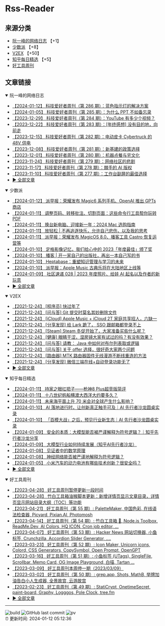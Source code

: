 # Rss-Reader

## 来源分类

* [阮一峰的网络日志](#阮一峰的网络日志) 【+1】
* [少数派](#少数派) 【+8】
* [V2EX](#V2EX) 【+50】
* [知乎每日精选](#知乎每日精选) 【+5】
* [好工具周刊](#好工具周刊)

## 文章链接

<details open>
    <summary id="阮一峰的网络日志">
     阮一峰的网络日志
    </summary>


* [【2024-01-12】 科技爱好者周刊（第 286 期）：蓝色指示灯的解决方案](http://www.ruanyifeng.com/blog/2024/01/weekly-issue-286.html)
* [【2024-01-05】 科技爱好者周刊（第 285 期）：为什么 PPT 不如备忘录](http://www.ruanyifeng.com/blog/2024/01/weekly-issue-285.html)
* [【2023-12-29】 科技爱好者周刊（第 284 期）：YouTube 有多少个视频？](http://www.ruanyifeng.com/blog/2023/12/weekly-issue-284.html)
* [【2023-12-22】 科技爱好者周刊（第 283 期）：[年终感想] 没有目的地，向前走](http://www.ruanyifeng.com/blog/2023/12/weekly-issue-283.html)
* [【2023-12-15】 科技爱好者周刊（第 282 期）：电动皮卡 Cybertruck 的 48V 供电](http://www.ruanyifeng.com/blog/2023/12/weekly-issue-282.html)
* [【2023-12-08】 科技爱好者周刊（第 281 期）：新基建的政策选择](http://www.ruanyifeng.com/blog/2023/12/weekly-issue-281.html)
* [【2023-12-01】 科技爱好者周刊（第 280 期）：机器点餐与宅文化](http://www.ruanyifeng.com/blog/2023/12/weekly-issue-280.html)
* [【2023-11-24】 科技爱好者周刊（第 279 期）：网络社区的悲剧](http://www.ruanyifeng.com/blog/2023/11/weekly-issue-279.html)
* [【2023-11-17】 科技爱好者周刊（第 278 期）：棘手的 AI 版权](http://www.ruanyifeng.com/blog/2023/11/weekly-issue-278.html)
* [【2023-11-10】 科技爱好者周刊（第 277 期）：工作台副屏的最佳选择](http://www.ruanyifeng.com/blog/2023/11/weekly-issue-277.html)
* [:arrow_forward: 全部文章](data/阮一峰的网络日志.md)
</details>

<details open>
    <summary id="少数派">
     少数派
    </summary>


* [【2024-01-12】 派早报：荣耀发布 Magic6 系列手机、OpenAI 推出 GPTs 商店](https://sspai.com/post/85764)
* [【2024-01-11】 调整页码、转移批注、切割页面：这些命令行工具帮你玩转 PDF](https://sspai.com/prime/story/cli-utils-for-pdf-manipulations)
* [【2024-01-11】 换台新电脑、迎接新一年：2024 Mac 选购指南](https://sspai.com/post/85735)
* [【2024-01-11】 放轻松 | 不再追逐快乐，允许自己悲伤，以及我的思考](https://sspai.com/post/85462)
* [【2024-01-11】 派早报：荣耀发布 MagicOS 8.0、播客工具 Castro 恢复运营等](https://sspai.com/post/85729)
* [【2024-01-10】 定格影像记忆，我们给心中的 2023「年度最佳」颁了奖](https://sspai.com/post/85655)
* [【2024-01-10】 播客 | 开一家自己的出版社，再出一本自己写的书](https://sspai.com/post/85675)
* [【2024-01-10】 Heptabase：重塑知识管理与学习的未来](https://sspai.com/post/85171)
* [【2024-01-10】 派早报：Apple Music 古典乐将在大陆地区上线等](https://sspai.com/post/85699)
* [【2024-01-09】 社区速递 028 | 2023 年度照片、给娃 AI 起名以及作者的新玩意](https://sspai.com/post/85689)
* [:arrow_forward: 全部文章](data/少数派.md)
</details>

<details open>
    <summary id="V2EX">
     V2EX
    </summary>


* [【2021-12-24】 [程序员] 快过年了](https://www.v2ex.com/t/824201)
* [【2021-12-24】 [问与答] Git 提交时莫名其妙删除文件](https://www.v2ex.com/t/824200)
* [【2021-12-24】 [iCloud] Apple Music + iCloud 2T 家庭共享招人，六缺一](https://www.v2ex.com/t/824199)
* [【2021-12-24】 [分享发现] 给 Lark 跪了， SSO 跟邮箱都登录不上](https://www.v2ex.com/t/824198)
* [【2021-12-24】 [Steam] Steam 冬促开始了，大家准备买些什么呢？](https://www.v2ex.com/t/824197)
* [【2021-12-24】 [健康] 眼睛干涩，湿房镜大家有试过的吗？有没有效果？](https://www.v2ex.com/t/824196)
* [【2021-12-24】 [问与答] 请教： Java 中如何对布尔列表取或逻辑](https://www.v2ex.com/t/824194)
* [【2021-12-24】 [问与答] 关于 offer 选择，很好奇大家两个问题](https://www.v2ex.com/t/824192)
* [【2021-12-24】 [路由器] MTK 路由器固件无线漫游不断线重连的方法](https://www.v2ex.com/t/824191)
* [【2021-12-24】 [分享发现] 微信三端在线+自动登录功能无了](https://www.v2ex.com/t/824190)
* [:arrow_forward: 全部文章](data/V2EX.md)
</details>

<details open>
    <summary id="知乎每日精选">
     知乎每日精选
    </summary>


* [【2024-01-11】 持家之眼扛把子——枪神8 Plus超竞版简评](http://zhuanlan.zhihu.com/p/677289659?utm_campaign=rss&utm_medium=rss&utm_source=rss&utm_content=title)
* [【2024-01-11】 十八世纪帆船横渡大西洋大约要多久？](http://www.zhihu.com/question/449782036/answer/1791223243?utm_campaign=rss&utm_medium=rss&utm_source=rss&utm_content=title)
* [【2024-01-11】 未来海平面上升 70 米会对全球产生什么影响？](http://www.zhihu.com/question/595400867/answer/3345603175?utm_campaign=rss&utm_medium=rss&utm_source=rss&utm_content=title)
* [【2024-01-10】 AI 落地进行时，让创新真正触手可及｜AI 先行者沙龙圆桌实录](http://zhuanlan.zhihu.com/p/676903031?utm_campaign=rss&utm_medium=rss&utm_source=rss&utm_content=title)
* [【2024-01-10】 「百模大战」之后，预见行业新生态｜AI 先行者沙龙圆桌实录](http://zhuanlan.zhihu.com/p/676902538?utm_campaign=rss&utm_medium=rss&utm_source=rss&utm_content=title)
* [【2024-01-09】 安全的本质：大模型能否被严谨解释为符号逻辑？｜知乎先行者沙龙分享](http://zhuanlan.zhihu.com/p/676436144?utm_campaign=rss&utm_medium=rss&utm_source=rss&utm_content=title)
* [【2024-01-09】 大模型行业如何持续发展（知乎AI先行者沙龙）](http://zhuanlan.zhihu.com/p/676874333?utm_campaign=rss&utm_medium=rss&utm_source=rss&utm_content=title)
* [【2024-01-08】 见证者中的数学原理](http://zhuanlan.zhihu.com/p/676204647?utm_campaign=rss&utm_medium=rss&utm_source=rss&utm_content=title)
* [【2024-01-08】 神经网络能否被严谨地解释为符号逻辑？](http://www.zhihu.com/question/637090808/answer/3354166358?utm_campaign=rss&utm_medium=rss&utm_source=rss&utm_content=title)
* [【2024-01-05】 小米汽车的动力电池有哪些技术创新？很安全吗？](http://www.zhihu.com/question/637086345/answer/3351086477?utm_campaign=rss&utm_medium=rss&utm_source=rss&utm_content=title)
* [:arrow_forward: 全部文章](data/知乎每日精选.md)
</details>

<details open>
    <summary id="好工具周刊">
     好工具周刊
    </summary>


* [【2023-04-28】 好工具周刊暂停更新一段时间](https://bestxtools.zhubai.love/posts/2263527393547292672)
* [【2023-04-28】 竹白工具箱油猴脚本更新：新增详情页显示文章目录，详情页显示网站目录大纲（TOC）等功能](https://bestxtools.zhubai.love/posts/2263527393547292672)
* [【2023-04-21】 好工具周刊（第 55 期）: PaletteMaker, 中国色彩, 在线语法检查器, Picyard, Pixian.AI, Photomosh](https://bestxtools.zhubai.love/posts/2260993907208835072)
* [【2023-04-14】 好工具周刊（第 54 期）: 竹白工具箱 🧰, Node.js Toolbox, ReadMe.Dev, AI Colors, HQ ICON, Cron job editor, ...](https://bestxtools.zhubai.love/posts/2258541502231805952)
* [【2023-04-07】 好工具周刊（第 53 期）: Hacker News 网站切换器, 小鱼标签, Crunchzilla, Accordion Slider Generator, ....](https://bestxtools.zhubai.love/posts/2255931383602020352)
* [【2023-03-23】 好工具周刊（第 52 期）: Icon Maker, Unicorn icons, Colord, CSS Generators, CopySymbol, Open Prompt, OpenGPT](https://bestxtools.zhubai.love/posts/2250649351762280448)
* [【2023-03-16】 好工具周刊（第 51 期）: 小鱼标签 (UTags), SingleFile, Scrollbar, Memo Card, OG Image Playground, 白描, Tartan ...](https://bestxtools.zhubai.love/posts/2248101999973670912)
* [【2023-03-09】 好工具周刊本周停一期（2023/03/09）](https://bestxtools.zhubai.love/posts/2245516916011892736)
* [【2023-03-02】 好工具周刊（第 50 期）: grep.app, Shots, MathB, 举牌加油告白小人生成器, 全景故宫, 云游故宫](https://bestxtools.zhubai.love/posts/2243018555094687744)
* [【2023-02-23】 好工具周刊（第 49 期）: StatiCrypt, OnetimeSecret, paint-board, Graphy, Logggos, Pole Clock, tree.fm](https://bestxtools.zhubai.love/posts/2240480765706440704)
* [:arrow_forward: 全部文章](data/好工具周刊.md)
</details>


---

![build](https://github.com/LikaiLee/rss-reader/workflows/rss%20reader/badge.svg)
![GitHub last commit](https://img.shields.io/github/last-commit/likailee/rss-reader)
![pv](https://pageview.vercel.app/?github_user=likailee) <br>
:alarm_clock: 更新时间: 2024-01-12 05:12:36
